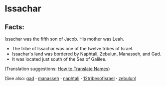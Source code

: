 # Issachar #

## Facts: ##

Issachar was the fifth son of Jacob. His mother was Leah.

* The tribe of Issachar was one of the twelve tribes of Israel.
* Issachar's land was bordered by Naphtali, Zebulun, Manasseh, and Gad.
* It was located just south of the Sea of Galilee. 

(Translation suggestions: [How to Translate Names](https://git.door43.org/Door43/en-ta-translate-vol1/src/master/content/translate_names.md))

(See also: [gad](../other/gad.md) **·** [manasseh](../other/manasseh.md) **·** [naphtali](../other/naphtali.md) **·** [12tribesofisrael](../other/12tribesofisrael.md) **·** [zebulun](../other/zebulun.md))

